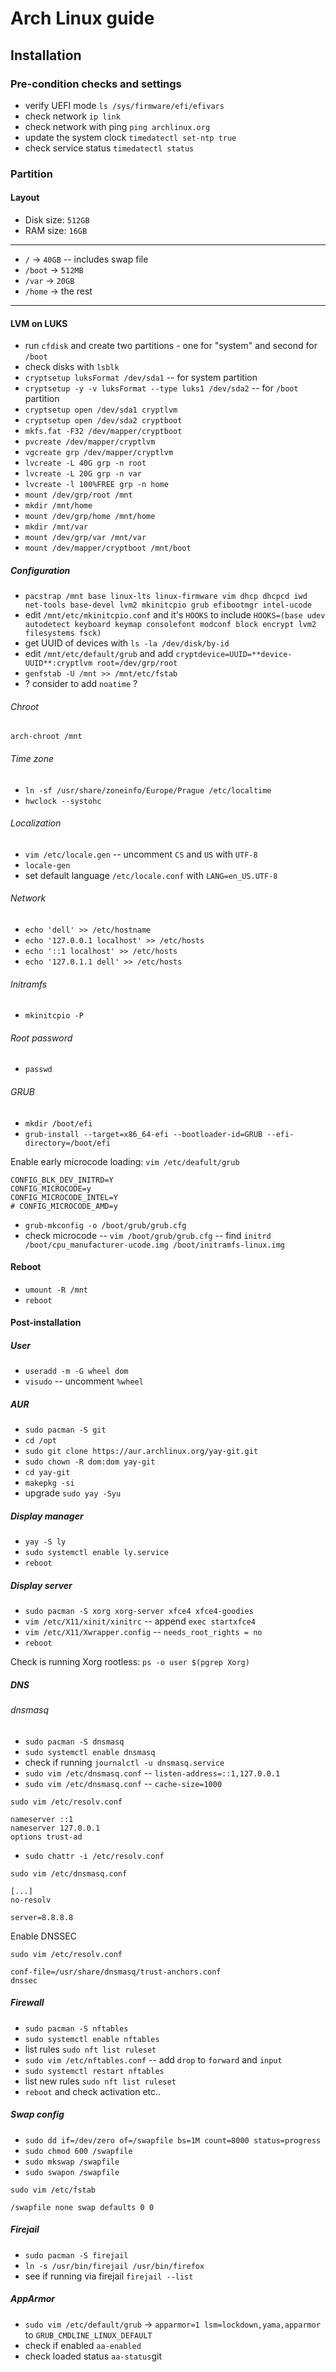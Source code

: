 # Arch Linux guide

## Installation

### Pre-condition checks and settings

- verify UEFI mode `ls /sys/firmware/efi/efivars`
- check network `ip link`
- check network with ping `ping archlinux.org`
- update the system clock `timedatectl set-ntp true`
- check service status `timedatectl status`

### Partition

#### Layout
- Disk size: `512GB`
- RAM size: `16GB`

___

- `/` -> `40GB` -- includes swap file
- `/boot` -> `512MB`
- `/var` -> `20GB`
- `/home` -> the rest

___

#### LVM on LUKS
- run `cfdisk` and create two partitions - one for "system" and second for `/boot`
- check disks with `lsblk`
- `cryptsetup luksFormat /dev/sda1` -- for system partition
- `cryptsetup -y -v luksFormat --type luks1 /dev/sda2` -- for `/boot` partition
- `cryptsetup open /dev/sda1 cryptlvm`
- `cryptsetup open /dev/sda2 cryptboot`
- `mkfs.fat -F32 /dev/mapper/cryptboot`
- `pvcreate /dev/mapper/cryptlvm`
- `vgcreate grp /dev/mapper/cryptlvm`
- `lvcreate -L 40G grp -n root`
- `lvcreate -L 20G grp -n var`
- `lvcreate -l 100%FREE grp -n home`
- `mount /dev/grp/root /mnt`
- `mkdir /mnt/home`
- `mount /dev/grp/home /mnt/home`
- `mkdir /mnt/var`
- `mount /dev/grp/var /mnt/var`
- `mount /dev/mapper/cryptboot /mnt/boot`

##### Configuration
- `pacstrap /mnt base linux-lts linux-firmware vim dhcp dhcpcd iwd net-tools base-devel lvm2 mkinitcpio grub efibootmgr intel-ucode`
- edit `/mnt/etc/mkinitcpio.conf` and it's `HOOKS` to include `HOOKS=(base udev autodetect keyboard keymap consolefont modconf block encrypt lvm2 filesystems fsck)`
- get UUID of devices with `ls -la /dev/disk/by-id`
- edit `/mnt/etc/default/grub` and add `cryptdevice=UUID=**device-UUID**:cryptlvm root=/dev/grp/root`
- `genfstab -U /mnt >> /mnt/etc/fstab`
- ? consider to add `noatime` ?


###### Chroot

```
arch-chroot /mnt
```

###### Time zone
- `ln -sf /usr/share/zoneinfo/Europe/Prague /etc/localtime`
- `hwclock --systohc`

###### Localization
- `vim /etc/locale.gen` -- uncomment `CS` and `US` with `UTF-8`
- `locale-gen`
- set default language `/etc/locale.conf` with `LANG=en_US.UTF-8`

###### Network
- `echo 'dell' >> /etc/hostname`
- `echo '127.0.0.1 localhost' >> /etc/hosts`
- `echo '::1 localhost' >> /etc/hosts`
- `echo '127.0.1.1 dell' >> /etc/hosts`

###### Initramfs
- `mkinitcpio -P`

###### Root password
- `passwd`

###### GRUB 
- `mkdir /boot/efi`
- `grub-install --target=x86_64-efi --bootloader-id=GRUB --efi-directory=/boot/efi`

Enable early microcode loading: `vim /etc/deafult/grub`
```
CONFIG_BLK_DEV_INITRD=Y
CONFIG_MICROCODE=y
CONFIG_MICROCODE_INTEL=Y
# CONFIG_MICROCODE_AMD=y
```

- `grub-mkconfig -o /boot/grub/grub.cfg`
- check microcode -- `vim /boot/grub/grub.cfg` -- find `initrd	/boot/cpu_manufacturer-ucode.img /boot/initramfs-linux.img`

#### Reboot
- `umount -R /mnt`
- `reboot`

#### Post-installation

##### User

- `useradd -m -G wheel dom`
- `visudo` -- uncomment `%wheel`

##### AUR
- `sudo pacman -S git`
- `cd /opt`
- `sudo git clone https://aur.archlinux.org/yay-git.git`
- `sudo chown -R dom:dom yay-git`
- `cd yay-git`
- `makepkg -si`
- upgrade `sudo yay -Syu`

##### Display manager
- `yay -S ly`
- `sudo systemctl enable ly.service`
- `reboot`

##### Display server
- `sudo pacman -S xorg xorg-server xfce4 xfce4-goodies`
- `vim /etc/X11/xinit/xinitrc` -- append `exec startxfce4`
- `vim /etc/X11/Xwrapper.config` -- `needs_root_rights = no`
- `reboot`

Check is running Xorg rootless: `ps -o user $(pgrep Xorg)`

##### DNS

###### dnsmasq
- `sudo pacman -S dnsmasq`
- `sudo systemctl enable dnsmasq`
- check if running `journalctl -u dnsmasq.service`
- `sudo vim /etc/dnsmasq.conf` -- `listen-address=::1,127.0.0.1`
- `sudo vim /etc/dnsmasq.conf` -- `cache-size=1000`

`sudo vim /etc/resolv.conf`
```
nameserver ::1
nameserver 127.0.0.1
options trust-ad
```

- `sudo chattr -i /etc/resolv.conf`

`sudo vim /etc/dnsmasq.conf`
```
[...]
no-resolv

server=8.8.8.8
```

Enable DNSSEC

`sudo vim /etc/resolv.conf`
```
conf-file=/usr/share/dnsmasq/trust-anchors.conf
dnssec
```

##### Firewall

- `sudo pacman -S nftables`
- `sudo systemctl enable nftables`
- list rules `sudo nft list ruleset`
- `sudo vim /etc/nftables.conf` -- add `drop` to `forward` and `input`
- `sudo systemctl restart nftables`
- list new rules `sudo nft list ruleset`
- `reboot` and check activation etc..

##### Swap config
- `sudo dd if=/dev/zero of=/swapfile bs=1M count=8000 status=progress`
- `sudo chmod 600 /swapfile`
- `sudo mkswap /swapfile`
- `sudo swapon /swapfile`

`sudo vim /etc/fstab`
```
/swapfile none swap defaults 0 0
```

##### Firejail
- `sudo pacman -S firejail`
- `ln -s /usr/bin/firejail /usr/bin/firefox`
- see if running via firejail `firejail --list`

##### AppArmor
- `sudo vim /etc/default/grub` -> `apparmor=1 lsm=lockdown,yama,apparmor` to `GRUB_CMDLINE_LINUX_DEFAULT`
- check if enabled `aa-enabled`
- check loaded status `aa-status`git

